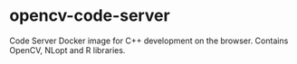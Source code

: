 # opencv-code-server
Code Server Docker image for C++ development on the browser. Contains OpenCV, NLopt and R libraries.
